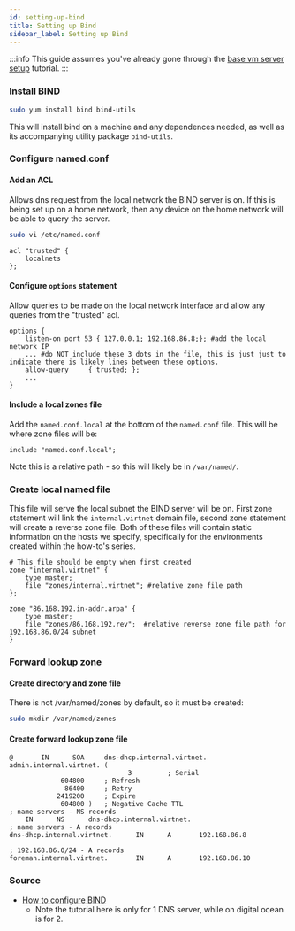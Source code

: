 ```yaml
---
id: setting-up-bind
title: Setting up Bind
sidebar_label: Setting up Bind
---
```

:::info
This guide assumes you've already gone through the [base vm server setup](base-vm-server-setup.md) tutorial.
:::
### Install BIND
```bash
sudo yum install bind bind-utils
```
This will install bind on a machine and any dependences needed, as well as its accompanying utility package `bind-utils`.

### Configure named.conf
#### Add an ACL
Allows dns request from the local network the BIND server is on. If this is being set up on a home network, then any device on the home network will be able to query the server.
```bash
sudo vi /etc/named.conf
```
```clike title="/etc/named.conf"
acl "trusted" {
    localnets
};
```
#### Configure `options` statement
Allow queries to be made on the local network interface and allow any queries from the "trusted" acl.
```clike title="/etc/named.conf"
options {
    listen-on port 53 { 127.0.0.1; 192.168.86.8;}; #add the local network IP
    ... #do NOT include these 3 dots in the file, this is just just to indicate there is likely lines between these options.
    allow-query     { trusted; };
    ...
}
```
#### Include a local zones file
Add the `named.conf.local` at the bottom of the `named.conf` file. This will be where zone files will be:
```clike title="/etc/named.conf"
include "named.conf.local";
```
Note this is a relative path - so this will likely be in `/var/named/`.
### Create local named file
This file will serve the local subnet the BIND server will be on. First zone statement will link the `internal.virtnet` domain file, second zone statement will create a reverse zone file. Both of these files will contain static information on the hosts we specify, specifically for the environments created within the how-to's series.

```clike title="/var/named/named.conf.local"
# This file should be empty when first created
zone "internal.virtnet" {
    type master;
    file "zones/internal.virtnet"; #relative zone file path
};

zone "86.168.192.in-addr.arpa" {
    type master;
    file "zones/86.168.192.rev";  #relative reverse zone file path for 192.168.86.0/24 subnet
}
```
### Forward lookup zone
#### Create directory and zone file
There is not /var/named/zones by default, so it must be created:
```bash
sudo mkdir /var/named/zones
```
#### Create forward lookup zone file
```clike title="/var/named/zones/internal.virtnet"
@       IN      SOA     dns-dhcp.internal.virtnet. admin.internal.virtnet. (
                              3         ; Serial
             604800     ; Refresh
              86400     ; Retry
            2419200     ; Expire
             604800 )   ; Negative Cache TTL
; name servers - NS records
    IN      NS      dns-dhcp.internal.virtnet.
; name servers - A records
dns-dhcp.internal.virtnet.      IN      A       192.168.86.8

; 192.168.86.0/24 - A records
foreman.internal.virtnet.       IN      A       192.168.86.10
```


### Source
- [How to configure BIND](https://www.digitalocean.com/community/tutorials/how-to-configure-bind-as-a-private-network-dns-server-on-centos-7)
    - Note the tutorial here is only for 1 DNS server, while on digital ocean is for 2.